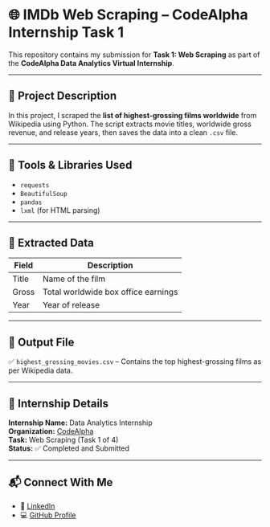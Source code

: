 # 🌐 IMDb Web Scraping – CodeAlpha Internship Task 1

This repository contains my submission for **Task 1: Web Scraping** as part of the **CodeAlpha Data Analytics Virtual Internship**.

---

## 📄 Project Description

In this project, I scraped the **list of highest-grossing films worldwide** from Wikipedia using Python. The script extracts movie titles, worldwide gross revenue, and release years, then saves the data into a clean `.csv` file.

---

## 🧰 Tools & Libraries Used

- `requests`
- `BeautifulSoup`
- `pandas`
- `lxml` (for HTML parsing)

---

## 🔎 Extracted Data

| Field       | Description                          |
|-------------|--------------------------------------|
| Title       | Name of the film                     |
| Gross       | Total worldwide box office earnings  |
| Year        | Year of release                      |

---

## 📝 Output File

✅ `highest_grossing_movies.csv` – Contains the top highest-grossing films as per Wikipedia data.

---

## 🏁 Internship Details

**Internship Name:** Data Analytics Internship  
**Organization:** [CodeAlpha](https://www.codealpha.tech/)  
**Task:** Web Scraping (Task 1 of 4)  
**Status:** ✅ Completed and Submitted

---

## 📬 Connect With Me

- 🔗 [LinkedIn](https://www.linkedin.com/in/sushant-chaudhary-aa062a231)  
- 💻 [GitHub Profile](https://github.com/sush8471)
